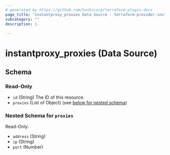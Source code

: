 ```yaml
---
# generated by https://github.com/hashicorp/terraform-plugin-docs
page_title: "instantproxy_proxies Data Source - terraform-provider-instant-proxy"
subcategory: ""
description: |-
  
---
```


# instantproxy_proxies (Data Source)





<!-- schema generated by tfplugindocs -->
## Schema

### Read-Only

- `id` (String) The ID of this resource.
- `proxies` (List of Object) (see [below for nested schema](#nestedatt--proxies))

<a id="nestedatt--proxies"></a>
### Nested Schema for `proxies`

Read-Only:

- `address` (String)
- `ip` (String)
- `port` (Number)


